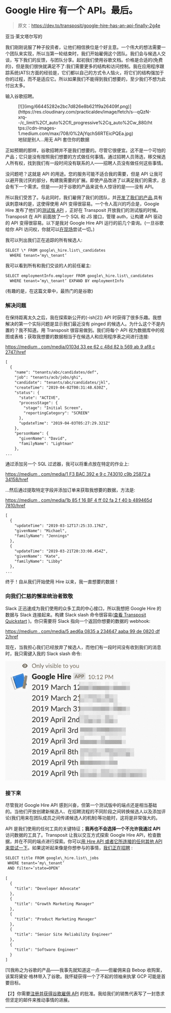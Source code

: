 # Google Hire 有一个 API。最后。

> 原文：<https://dev.to/transposit/google-hire-has-an-api-finally-2g4e>

亚当·莱文塔尔写的

我们刚刚说服了种子投资者，让他们相信换位是个好主意。一个伟大的想法需要一个团队来实现，所以当第一轮结束时，我们开始雇佣这个团队。我们会与候选人交谈，写下我们的反馈，与团队分享。起初我们使用谷歌文档。价格是合适的(免费的)，但是我们很快就满足不了:我们需要更多的结构和访问控制。我在应用程序跟踪系统(ATS)方面的经验是，它们都以自己的方式令人恼火，将它们的结构强加于你的过程，而不是适应它。所以如果我们不能得到我们想要的，至少我们不想为此付出太多。

输入谷歌招聘。

<figure>[![](img/66445282e2bc7d826e8b621f9a26409f.png)](https://res.cloudinary.com/practicaldev/image/fetch/s--qQzN-xrq--/c_limit%2Cf_auto%2Cfl_progressive%2Cq_auto%2Cw_880/https://cdn-images-1.medium.com/max/708/0%2AjYqchS6RTEicPQEa.jpg) 

<figcaption>地狱是别人…用无 API 套住你的数据</figcaption>

</figure>

正如预期的那样，谷歌招聘并不是我们想要的。尽管它很便宜。这不是一个可怕的产品；它只是没有按照我们想要的方式做任何事情。通过招聘人员筛选，移交候选人所有权，找到我们有一段时间没有联系的人——招聘人员没有做任何这些事情。

没问题吧？这就是 API 的用途。您的服务可能不适合我的需要，但是 API 让我可以避开我讨厌的部分，构建我需要的扩展。即使产品改进了以满足我们的需求，总会有下一个需求。但是——对于谷歌的产品来说令人惊讶的是——没有 API。

所以我们受苦了。与此同时，我们雇佣了我们的团队，并[开发了我们的产品](https://www.transposit.com),具有讽刺意味的是，这使得使用 API 变得很容易。一个令人高兴的巧合是，Google Hire 发布了他们的[测试版 API](https://developers.google.com/hire/tenants/guides/getting-started) ，正好在 Transposit 开放我们的测试版的时候。Transposit 在 API 前面放了一个 SQL 和 JS 接口，管理 auth，让构建 API 驱动的 API 变得很容易。以下是我对 Google Hire API 运行的前几个查询。(一旦谷歌给你 API 访问权，你就可以[在现场](https://console.transposit.com/t/ahl/hire)尝试一切。)

我可以列出我们正在追踪的所有候选人:

```
SELECT \* FROM google\_hire.list\_candidates
  WHERE tenant=‘my\_tenant’ 
```

我可以看到所有和我们交谈的人的前任雇主:

```
SELECT employmentInfo.employer FROM google\_hire.list\_candidates
  WHERE tenant=’my\_tenant’ EXPAND BY employmentInfo 
```

(有趣的是，在这篇文章中，最热门的是谷歌)

### 解决问题

在保持距离太久之后，我在探索新公开的(-ish[2]) API 时获得了很多乐趣。我想解决的第一个实际问题是显示我们最近没有 pinged 的候选人。为什么这个不是内置的？我不知道。用 Transposit 很容易做到。我们将每个 API 视为数据库中的视图或表格；获取我想要的数据相当于在候选人和应用程序表之间进行连接:

[https://medium . com/media/0103d 33 ee 62 c 48d 82 b 569 ab 9 af8 c 2747/href](https://medium.com/media/0103d33ee62c48d82b569ab9af8c2747/href)

```
[
  {
    "name": "tenants/abc/candidates/def",
    "job": "tenants/acb/jobs/ghi",
    "candidate": "tenants/abc/candidates/jkl",
    "createTime": "2019-04-02T00:31:48.630Z",
    "status": {
      "state": "ACTIVE",
      "processStage": {
        "stage": "Initial Screen",
        "reportingCategory": "SCREEN"
      },
      "updateTime": "2019-04-03T05:27:29.321Z"
    },
    "personName": {
      "givenName": "David",
      "familyName": "Lightman"
    },
... 
```

通过添加另一个 SQL 过滤器，我可以将重点放在特定的作业上:

[https://medium . com/media/1 F3 BAC 392 e 9 c 743010 c9b 25872 a 34158/href](https://medium.com/media/1f3bac392e9c743010c9b25872a34158/href)

…然后通过提取特定字段并添加订单来获取我想要的数据，方法是:

[https://medium . com/media/1b 85 f 16 BF 4 ff 02 fa 2 f 40 b 489465d 7810/href](https://medium.com/media/1b85f16bf4ff02fa2f40b489465d7810/href)

```
[
  {
    "updateTime": "2019-03-12T17:25:33.176Z",
    "givenName": "Michael",
    "familyName": "Jennings"
  },
  {
    "updateTime": "2019-03-21T20:33:08.454Z",
    "givenName": "Kate",
    "familyName": "Libby"
  },
... 
```

终于！自从我们开始使用 Hire 以来，我一直想要的数据！

### 向我们仁慈的懈怠统治者致敬

Slack 正迅速成为我们使用的众多工具的中心接口，所以我想把 Google Hire 的数据与 Slack 连接起来。构建 Slack slash 命令很容易([查看 Transposit Quickstart](https://docs.transposit.com/get-started/quickstart) )。你只需要将 Slack 指向一个返回你想要的数据的 webhook:

[https://medium . com/media/5 aed6a 0835 a 234647 aaba 99 de 0820 df 2/href](https://medium.com/media/5aed6a0835a234647aaba99de0820df2/href)

现在，当我担心我们已经放弃了候选人，而他们有一段时间没有收到我们的消息时，我只需键入我的 Slack slash 命令:

[![](img/37db57cd73477f21669c7ef350dc4075.png)](https://res.cloudinary.com/practicaldev/image/fetch/s--yz2WgFfW--/c_limit%2Cf_auto%2Cfl_progressive%2Cq_auto%2Cw_880/https://cdn-images-1.medium.com/max/656/1%2Aql4TpGbGHUYKdgE_pkJH5w.jpeg)

### 接下来

尽管我对 Google Hire API 感到兴奋，但第一个测试版中的端点还是相当基础的。当他们开放创建新候选人、在招聘流程的不同阶段之间转换候选人以及添加评论(我们用来在团队成员之间传递候选人的机制)等功能时，这将是非常强大的。

API 是我们使用的任何工具的关键特征；**我再也不会选择一个不允许我通过 API** 访问数据的工具了。Transposit 让我以交互方式探索 Google Hire API，检查数据，并在不同的端点进行探索。你可以[用 Hire API 或者它所连接的任何其他 API 来尝试一下](http://www.transposit.com)。如果这听起来像是你想参与的事情，[我们正在招聘](https://www.transposit.com/jobs/) :

```
SELECT title FROM google\_hire.list\_jobs
 WHERE tenant=’my\_tenant’
 AND filter=’state=OPEN’

[
  {
    "title": "Developer Advocate"
  },
  {
    "title": "Growth Marketing Manager"
  },
  {
    "title": "Product Marketing Manager"
  },
  {
    "title": "Senior Site Reliability Engineer"
  },
  {
    "title": "Software Engineer"
  }
] 
```

[1]我称之为谷歌的产品——我事先就知道这一点——但雇佣来自 Bebop 收购案，该案将黛安·格林带入了谷歌。我怀疑获得一个了不起的领袖来执掌 GCP 可能是首要目标。

【2】你需要[注册并获得谷歌雇佣 API](https://developers.google.com/hire/tenants/guides/getting-started) 的批准。我给我们的销售代表写了一封恳求但坚定的邮件来推动事情的进展。

* * *